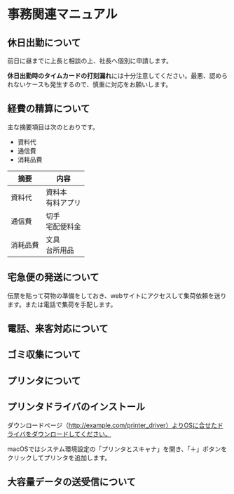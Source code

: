 # 事務関連マニュアル
## 休日出勤について
前日に昼までに上長と相談の上、社長へ個別に申請します。

**休日出勤時のタイムカードの打刻漏れ**には十分注意してください。最悪、認められないケースも発生するので、慎重に対応をお願いします。
## 経費の精算について
主な摘要項目は次のとおりです。
 - 資料代
 - 通信費
 - 消耗品費

|摘要   |内容 
|--|--
|資料代 |資料本<br>有料アプリ
|通信費 |切手<br>宅配便料金
|消耗品費 |文具<br>台所用品

## 宅急便の発送について
伝票を貼って荷物の準備をしておき、webサイトにアクセスして集荷依頼を送ります。または電話で集荷を手配します。
## 電話、来客対応について
## ゴミ収集について
## プリンタについて
## プリンタドライバのインストール
ダウンロードページ（http://example.com/printer_driver）よりOSに合せたドライバをダウンロードしてください。

macOSではシステム環境設定の「プリンタとスキャナ」を開き、「＋」ボタンをクリックしてプリンタを追加します。

## 大容量データの送受信について
